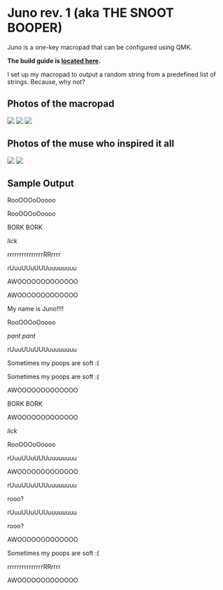# Juno rev. 1 (aka THE SNOOT BOOPER)

Juno is a one-key macropad that can be configured using QMK. 

**The build guide is [located here](https://github.com/na-che-x/juno-pcb/blob/main/docs/buildguide.md).**

I set up my macropad to output a random string from a predefined list of strings. Because, why not?

## Photos of the macropad

<img src="https://raw.githubusercontent.com/na-che-x/juno-pcb/main/docs/photos/IMG_7717.jpeg">

<img src="https://raw.githubusercontent.com/na-che-x/juno-pcb/main/docs/photos/IMG_7674.jpeg">

<img src="https://raw.githubusercontent.com/na-che-x/juno-pcb/main/docs/photos/IMG_7673.jpeg">

## Photos of the muse who inspired it all

<img src="https://raw.githubusercontent.com/na-che-x/juno-pcb/main/docs/photos/real-juno-pics/IMG_1954.jpeg">
<img src="https://raw.githubusercontent.com/na-che-x/juno-pcb/main/docs/photos/real-juno-pics/IMG_3387.jpeg">

## Sample Output
RooOOOoOoooo

RooOOOoOoooo

BORK BORK

*lick*

rrrrrrrrrrrrrrrRRrrrr

rUuuUUuUUUuuuuuuuu

AWOOOOOOOOOOOOO

AWOOOOOOOOOOOOO

My name is Juno!!!!

RooOOOoOoooo

*pant pant*

rUuuUUuUUUuuuuuuuu

Sometimes my poops are soft :(

Sometimes my poops are soft :(

AWOOOOOOOOOOOOO

BORK BORK

AWOOOOOOOOOOOOO

*lick*

RooOOOoOoooo

rUuuUUuUUUuuuuuuuu

AWOOOOOOOOOOOOO

rUuuUUuUUUuuuuuuuu

rooo?

rUuuUUuUUUuuuuuuuu

rooo?

AWOOOOOOOOOOOOO

Sometimes my poops are soft :(

rrrrrrrrrrrrrrrRRrrrr

AWOOOOOOOOOOOOO
